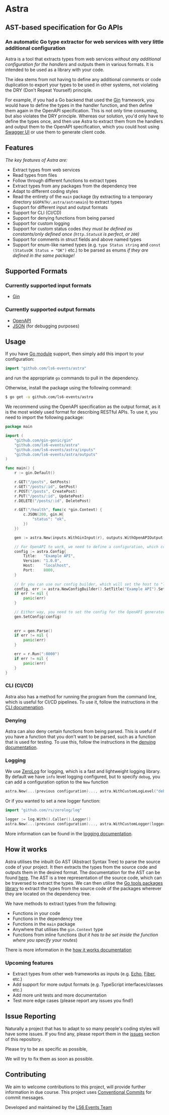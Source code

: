 # Astra
## AST-based specification for Go APIs
### An automatic Go type extractor for web services with very little additional configuration

Astra is a tool that extracts types from web services _without any additional configuration for the handlers_ and outputs them in various formats. It is intended to be used as a library with your code. 

The idea stems from not having to define any additional comments or code duplication to export your types to be used in other systems, not violating the DRY (Don't Repeat Yourself) principle. 

For example, if you had a Go backend that used the [Gin](https://www.github.com/gin-gonic/gin) framework, you would have to define the types in the handler function, and then define them again in the OpenAPI specification. This is not only time consuming, but also violates the DRY principle. Whereas our solution, you'd only have to define the types once, and then use Astra to extract them from the handlers and output them to the OpenAPI specification, which you could host using [Swagger UI](https://swagger.io/tools/swagger-ui/) or use them to generate client code.

## Features

*The key features of Astra are:*
* Extract types from web services
* Read types from files
* Follow through different functions to extract types
* Extract types from any packages from the dependency tree
* Adapt to different coding styles
* Read the entirety of the `main` package (by extracting to a temporary directory `$GOPATH/.astra/astramain`) to extract types
* Support for different input and output formats
* Support for CLI (CI/CD)
* Support for denying functions from being parsed
* Support for custom logging
* Support for custom status codes _they must be defined as constants/only defined once (`http.StatusX` is perfect, or `200`)_
* Support for comments in struct fields and above named types
* Support for enum-like named types (e.g. `type Status string` and `const (StatusOK Status = "OK")` etc.) to be parsed as enums _if they are defined in the same package!_

## Supported Formats

### Currently supported input formats
* [Gin](https://www.github.com/gin-gonic/gin)
### Currently supported output formats
* [OpenAPI](https://www.openapis.org/)
* [JSON](https://www.json.org/json-en.html) (for debugging purposes)

## Usage
If you have [Go module](https://github.com/golang/go/wiki/Modules) support, then simply add this import to your configuration:
```go
import "github.com/ls6-events/astra"
```
and run the appropriate `go` commands to pull in the dependency.

Otherwise, install the package using the following command:
```bash
$ go get -u github.com/ls6-events/astra
```
We recommend using the OpenAPI specification as the output format, as it is the most widely used format for describing RESTful APIs. To use it, you need to import the following package:
```go
package main

import (
	"github.com/gin-gonic/gin"
	"github.com/ls6-events/astra"
	"github.com/ls6-events/astra/inputs"
	"github.com/ls6-events/astra/outputs"
)

func main() {
	r := gin.Default()

	r.GET("/posts", GetPosts)
	r.GET("/posts/:id", GetPost)
	r.POST("/posts", CreatePost)
	r.PUT("/posts/:id", UpdatePost)
	r.DELETE("/posts/:id", DeletePost)

	r.GET("/health", func(c *gin.Context) {
		c.JSON(200, gin.H{
			"status": "ok",
		})
	})

	gen := astra.New(inputs.WithGinInput(r), outputs.WithOpenAPIOutput("openapi.generated.yaml"))

	// For OpenAPI to work, we need to define a configuration, which contains the title, version and description amongst other important information
	config := astra.Config{
		Title:   "Example API",
		Version: "1.0.0",
		Host:    "localhost",
		Port:    8000,
	}
	
	// Or you can use our config builder, which will set the host to "localhost" by default, and will validate the configuration to test if it is valid.
	config, err := astra.NewConfigBuilder().SetTitle("Example API").SetVersion("1.0.0").SetPort(8000).SetSecure(false).Build()
	if err != nil {
		panic(err)
	}

	// Either way, you need to set the config for the OpenAPI generator to use
	gen.SetConfig(config)
	
	
	err = gen.Parse()
	if err != nil {
		panic(err)
	}

	err = r.Run(":8000")
	if err != nil {
		panic(err)
	}
}
```
### CLI (CI/CD)
Astra also has a method for running the program from the command line, which is useful for CI/CD pipelines. To use it, follow the instructions in the [CLI documenation](./docs/cli.md).

### Denying

Astra can also deny certain functions from being parsed. This is useful if you have a function that you don't want to be parsed, such as a function that is used for testing. To use this, follow the instructions in the [denying documentation](./docs/denying.md).


### Logging
We use [ZeroLog](https://www.github.com/rs/zerolog) for logging, which is a fast and lightweight logging library. By default we have `info` level logging configured, but to specify `debug`, you can add a configuration option to the `New` function
```go
astra.New(...(previous configuration)..., astra.WithCustomLogLevel("debug"))
```

Or if you wanted to set a new logger function:
```go
import "github.com/rs/zerolog/log"

logger := log.With().Caller().Logger()
astra.New(...(previous configuration)..., astra.WithCustomLogger(logger))
```

More information can be found in the [logging documentation](./docs/logging.md).

## How it works

Astra utilises the inbuilt Go AST (Abstract Syntax Tree) to parse the source code of your project. It then extracts the types from the source code and outputs them in the desired format. The documentation for the AST can be found [here](https://golang.org/pkg/go/ast/). The AST is a tree representation of the source code, which can be traversed to extract the types. We can then utilise the [Go tools packages library](https://pkg.go.dev/golang.org/x/tools/go/packages) to extract the types from the source code of the packages wherever they are located on the dependency tree.

We have methods to extract types from the following:
* Functions in your code
* Functions in the dependency tree
* Functions in the `main` package
* Anywhere that utilises the `gin.Context` type
* Functions from inline functions (_but it has to be set inside the function where you specify your routes_)

There is more information in the [how it works documentation](./docs/how-it-works.md)

### Upcoming features
* Extract types from other web frameworks as inputs (e.g. [Echo](https://github.com/labstack/echo), [Fiber](https://github.com/gofiber/fiber), etc.)
* Add support for more output formats (e.g. TypeScript interfaces/classes etc.)
* Add more unit tests and more documentation
* Test more edge cases (please report any issues you find!)

## Issue Reporting

Naturally a project that has to adapt to so many people's coding styles will have some issues. If you find any, please report them in the [issues](https://www.github.com/LS6-Events/astra/issues) section of this repository. 

Please try to be as specific as possible, 

We will try to fix them as soon as possible.

## Contributing
We aim to welcome contributions to this project, will provide further information in due course.
This project uses [Conventional Commits](https://www.conventionalcommits.org/en/v1.0.0/) for commit messages.

Developed and maintained by the [LS6 Events Team](https://www.ls6.events)